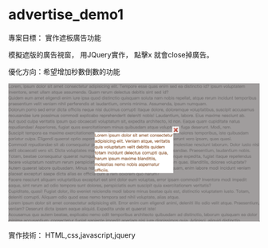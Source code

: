 # advertise_demo1

專案目標：
實作遮板廣告功能

模擬遮版的廣告視窗，
用JQuery實作，
點擊x 就會close掉廣告。

優化方向：希望增加秒數倒數的功能

![image](/demo.png)

實作技術： HTML,css,javascript,jquery
